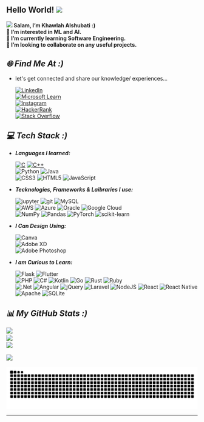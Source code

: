 ## Hello World!  <img src="https://github.com/sciencepal/sciencepal/blob/master/assets/Hi.gif" width="35px">

  **<img src="https://emojis.slackmojis.com/emojis/images/1531849430/4246/blob-sunglasses.gif?1531849430" width="19"/> Salam, I’m Khawlah Alshubati :) <br>
  👀 I’m interested in ML and AI. <br>
  🌱 I’m currently learning Software Engineering. <br>
  💞️ I’m looking to collaborate on any useful projects. <br>**
  

## *🌐 Find Me At :)*
 - let's get connected and share our knowledge/ experiences... 
 
   [![LinkedIn](https://img.shields.io/badge/LinkedIn-5c1876.svg?logo=linkedin&logoColor=white)](https://linkedin.com/in/khawlah-alshubati-b85919181) <br>
   [![Microsoft Learn](https://img.shields.io/badge/-Microsoft-5c1876?logo=Microsoft&logoColor=white)](https://learn.microsoft.com/en-us/users/khawlahalshubati-5989/) <br>
   [![Instagram](https://img.shields.io/badge/Instagram-5c1876.svg?logo=Instagram&logoColor=white)](https://instagram.com/kh0filtersphotography) <br>
   [![HackerRank](https://img.shields.io/badge/-Hackerrank-5c1876?logo=hackerrank&logoColor=white)](https://www.hackerrank.com/khawlahalshubat1) <br>
   [![Stack Overflow](https://img.shields.io/badge/-Stackoverflow-5c1876?logo=stack-overflow&logoColor=white)](https://stackoverflow.com/users/16822259/khawlah) <br>


## *💻 Tech Stack :)*

- ***Languages I learned:***

  [![C](https://img.shields.io/badge/c-740d9a.svg?style=flat&logo=c&logoColor=white)](https://www.bloodshed.net)
  [![C++](https://img.shields.io/badge/c++-740d9a.svg?style=flat&logo=c%2B%2B&logoColor=white)](https://www.bloodshed.net) <br>
  ![Python](https://img.shields.io/badge/python-740d9a?style=flat&logo=python&logoColor=white) 
  ![Java](https://img.shields.io/badge/java-740d9a.svg?style=flat&logo=java&logoColor=white) <br>
  ![CSS3](https://img.shields.io/badge/css3-740d9a.svg?style=flat&logo=css3&logoColor=white) 
  ![HTML5](https://img.shields.io/badge/html5-740d9a.svg?style=flat&logo=html5&logoColor=white) 
  ![JavaScript](https://img.shields.io/badge/javascript-740d9a.svg?style=flat&logo=javascript&logoColor=white) <br>


- ***Tecknologies, Frameworks & Laibraries I use:***

   ![jupyter](https://img.shields.io/badge/Jupyter-430959.svg?&style=for-the-flat&logo=Jupyter&logoColor=white)
   ![git](https://img.shields.io/badge/Git-430959?style=for-the-flat&logo=git&logoColor=white)
   ![MySQL](https://img.shields.io/badge/mysql-430959.svg?style=flat&logo=mysql&logoColor=white) <br>
   ![AWS](https://img.shields.io/badge/AWS-430959.svg?style=flat&logo=amazon-aws&logoColor=white) 
   ![Azure](https://img.shields.io/badge/azure-430959.svg?style=flat&logo=azure-devops&logoColor=white) 
   ![Oracle](https://img.shields.io/badge/Oracle-430959?style=flat&logo=oracle&logoColor=white) 
   ![Google Cloud](https://img.shields.io/badge/Google%20Cloud-430959.svg?style=flat&logo=google-cloud&logoColor=white) <br>
   ![NumPy](https://img.shields.io/badge/numpy-430959.svg?style=flat&logo=numpy&logoColor=white) 
   ![Pandas](https://img.shields.io/badge/pandas-430959.svg?style=flat&logo=pandas&logoColor=white) 
   ![PyTorch](https://img.shields.io/badge/PyTorch-430959.svg?style=flat&logo=PyTorch&logoColor=white) 
   ![scikit-learn](https://img.shields.io/badge/scikit--learn-430959.svg?style=flat&logo=scikit-learn&logoColor=white) <br>
  
   


- ***I Can Design Using:*** 

   ![Canva](https://img.shields.io/badge/Canva-430959.svg?style=flat&logo=Canva&logoColor=white) <br>
   ![Adobe XD](https://img.shields.io/badge/Adobe-430959?style=flat&logo=Adobe%20XD&logoColor=white) <br>
   ![Adobe Photoshop](https://img.shields.io/badge/adobephotoshop-430959.svg?style=flat&logo=adobephotoshop&logoColor=white) <br>

- ***I am Curious to Learn:*** 

    ![Flask](https://img.shields.io/badge/flask-740d9a.svg?style=flat&logo=flask&logoColor=white) 
    ![Flutter](https://img.shields.io/badge/Flutter-740d9a.svg?style=flat&logo=Flutter&logoColor=white) <br>
    ![PHP](https://img.shields.io/badge/php-740d9a.svg?style=flat&logo=php&logoColor=white) 
    ![C#](https://img.shields.io/badge/c%23-740d9a.svg?style=plastic&logo=c-sharp&logoColor=white) 
    ![Kotlin](https://img.shields.io/badge/kotlin-740d9a.svg?style=plastic&logo=kotlin&logoColor=white)
    ![Go](https://img.shields.io/badge/go-740d9a.svg?style=plastic&logo=go&logoColor=white) 
    ![Rust](https://img.shields.io/badge/rust-740d9a.svg?style=plastic&logo=rust&logoColor=white)
    ![Ruby](https://img.shields.io/badge/ruby-740d9a.svg?style=plastic&logo=ruby&logoColor=white) <br>
    ![.Net](https://img.shields.io/badge/.NET-740d9a?style=flat&logo=.net&logoColor=white) 
    ![Angular](https://img.shields.io/badge/angular-740d9a.svg?style=flat&logo=angular&logoColor=white) 
    ![jQuery](https://img.shields.io/badge/jquery-740d9a.svg?style=flat&logo=jquery&logoColor=white) 
    ![Laravel](https://img.shields.io/badge/laravel-740d9a.svg?style=flat&logo=laravel&logoColor=white) 
    ![NodeJS](https://img.shields.io/badge/node.js-740d9a?style=flat&logo=node.js&logoColor=white) 
    ![React](https://img.shields.io/badge/react-740d9a.svg?style=flat&logo=react&logoColor=white) 
    ![React Native](https://img.shields.io/badge/react_native-740d9a.svg?style=flat&logo=react&logoColor=white) 
    ![Apache](https://img.shields.io/badge/apache-740d9a.svg?style=flat&logo=apache&logoColor=white) 
    ![SQLite](https://img.shields.io/badge/sqlite-740d9a.svg?style=flat&logo=sqlite&logoColor=white) <br>
    
    


## *📊 My GitHub Stats :)*

  ![](https://github-readme-stats.vercel.app/api?username=alshubati99&theme=material-palenight&hide_border=false&include_all_commits=true&count_private=true)<br/>
  ![](https://github-readme-streak-stats.herokuapp.com/?user=alshubati99&theme=material-palenight&hide_border=false)<br/>
  ![](https://github-readme-stats.vercel.app/api/top-langs/?username=alshubati99&theme=material-palenight&hide_border=false&include_all_commits=true&count_private=true&layout=compact)

<!-- ## *✍️ Dev Ramdon Qoutes :)*

![](https://quotes-github-readme.vercel.app/api?type=horizontal&theme=dracula) 
------------------------------------------------------------------------------------------------------------- -->
[![](https://visitcount.itsvg.in/api?id=alshubati99&icon=2&color=6)](https://visitcount.itsvg.in)

<p align="center">
<img src="https://github.com/VishwaGauravIn/VishwaGauravIn/blob/output/github-contribution-grid-snake.svg">
</p>


   

---



